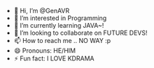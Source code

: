 - 👋 Hi, I’m @GenAVR
- 👀 I’m interested in Programming
- 🌱 I’m currently learning JAVA~!
- 💞️ I’m looking to collaborate on FUTURE DEVS!
- 📫 How to reach me .. NO WAY :p
- 😄 Pronouns: HE/HIM
- ⚡ Fun fact: I LOVE KDRAMA

<!---
GenAVR/GenAVR is a ✨ special ✨ repository because its `README.md` (this file) appears on your GitHub profile.
You can click the Preview link to take a look at your changes.
--->
